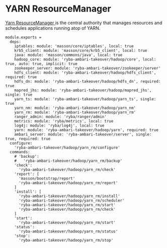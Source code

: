 
# YARN ResourceManager

[Yarn ResourceManager ](http://hadoop.apache.org/docs/current/hadoop-yarn/hadoop-yarn-site/ResourceManagerRestart.html) is the central authority that manages resources and schedules applications running atop of YARN.

    module.exports =
      deps:
        iptables: module: 'masson/core/iptables', local: true
        krb5_client: module: 'masson/core/krb5_client', local: true
        java: module: 'masson/commons/java', local: true
        hadoop_core: module: 'ryba-ambari-takeover/hadoop/core', local: true, auto: true, implicit: true
        zookeeper_server: module: 'ryba-ambari-takeover/zookeeper/server'
        hdfs_client: module: 'ryba-ambari-takeover/hadoop/hdfs_client', required: true
        hdfs_dn: module: 'ryba-ambari-takeover/hadoop/hdfs_dn', required: true
        mapred_jhs: module: 'ryba-ambari-takeover/hadoop/mapred_jhs', single: true
        yarn_ts: module: 'ryba-ambari-takeover/hadoop/yarn_ts', single: true
        yarn_nm: module: 'ryba-ambari-takeover/hadoop/yarn_nm'
        yarn_rm: module: 'ryba-ambari-takeover/hadoop/yarn_rm'
        ranger_admin: module: 'ryba/ranger/admin'
        metrics: module: 'ryba/metrics', local: true
        log4j: module: 'ryba/log4j', local: true
        yarn: module: 'ryba-ambari-takeover/hadoop/yarn', required: true
        ambari_server: module: 'ryba-ambari-takeover/server', single: true, required: true
      configure:
        'ryba-ambari-takeover/hadoop/yarn_rm/configure'
      commands:
        # 'backup':
        #   'ryba-ambari-takeover/hadoop/yarn_rm/backup'
        'check':
          'ryba-ambari-takeover/hadoop/yarn_rm/check'
        'report': [
          'masson/bootstrap/report'
          'ryba-ambari-takeover/hadoop/yarn_rm/report'
        ]
        'install': [
          'ryba-ambari-takeover/hadoop/yarn_rm/install'
          'ryba-ambari-takeover/hadoop/yarn_rm/scheduler'
          'ryba-ambari-takeover/hadoop/yarn_rm/start'
          'ryba-ambari-takeover/hadoop/yarn_rm/check'
        ]
        'start':
          'ryba-ambari-takeover/hadoop/yarn_rm/start'
        'status':
          'ryba-ambari-takeover/hadoop/yarn_rm/status'
        'stop':
          'ryba-ambari-takeover/hadoop/yarn_rm/stop'


[restart]: http://hadoop.apache.org/docs/current/hadoop-yarn/hadoop-yarn-site/ResourceManagerRestart.html
[ml_root_acl]: http://lucene.472066.n3.nabble.com/Yarn-HA-Zookeeper-ACLs-td4138735.html
[cloudera_ha]: http://www.cloudera.com/content/cloudera/en/documentation/core/latest/topics/cdh_hag_rm_ha_config.html
[cloudera_wp]: http://www.cloudera.com/content/cloudera/en/documentation/core/latest/topics/admin_ha_yarn_work_preserving_recovery.html
[hdp_wp]: http://docs.hortonworks.com/HDPDocuments/HDP2/HDP-2.2.4/bk_yarn_resource_mgt/content/ch_work-preserving_restart.html
[YARN-128]: https://issues.apache.org/jira/browse/YARN-128
[YARN-128-pdf]: https://issues.apache.org/jira/secure/attachment/12552867/RMRestartPhase1.pdf
[YARN-556]: https://issues.apache.org/jira/browse/YARN-556
[YARN-556-pdf]: https://issues.apache.org/jira/secure/attachment/12599562/Work%20Preserving%20RM%20Restart.pdf
